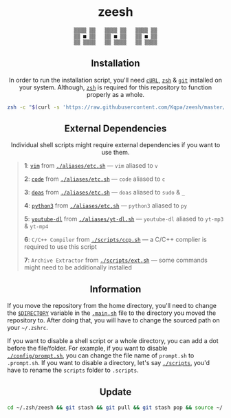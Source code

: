 <div align="center">

# **zeesh**

```
▒▒▒▒ ▒▒   ▒▒▒▒ ▒▒   ▒▒▒▒ ▒▒
▒▒ ■ ▒▒   ▒▒ ■ ▒▒   ▒▒ ■ ▒▒
▒▒ ▒▒▒▒   ▒▒ ▒▒▒▒   ▒▒ ▒▒▒▒
```

## Installation

In order to run the installation script, you'll need [`cURL`](https://curl.se), [`zsh`](https://zsh.sourceforge.io) & [`git`](https://git-scm.com) installed on your system. Although, [`zsh`](https://zsh.sourceforge.io) is required for this repository to function properly as a whole.

```sh
zsh -c "$(curl -s 'https://raw.githubusercontent.com/Kqpa/zeesh/master/.install.sh')"
```

## External Dependencies
Individual shell scripts might require external dependencies if you want to use them.

</div>

> **1**: [`vim`](https://www.vim.org) from [`./aliases/etc.sh`](./aliases/etc.sh) — `vim` aliased to `v`
>
> **2**: [`code`](https://code.visualstudio.com) from [`./aliases/etc.sh`](./aliases/etc.sh) — `code` aliased to `c`
>
> **3**: [`doas`](https://github.com/slicer69/doas) from [`./aliases/etc.sh`](./aliases/etc.sh) — `doas` aliased to `sudo` & `_`
>
> **4**: [`python3`](https://www.python.org) from [`./aliases/etc.sh`](./aliases/etc.sh) — `python3` aliased to `py`
>
> **5**: [`youtube-dl`](https://github.com/ytdl-org/youtube-dl) from [`./aliases/yt-dl.sh`](./aliases/yt-dl.sh) — `youtube-dl` aliased to `yt-mp3` & `yt-mp4`
>
> **6**: `C/C++ Compiler` from [`./scripts/ccp.sh`](./scripts/ccp.sh) — a C/C++ complier is required to use this script
>
> **7**: `Archive Extractor` from [`./scripts/ext.sh`](./scripts/ext.sh) — some commands might need to be additionally installed

<div align="center">

## Information

</div>

If you move the repository from the home directory, you'll need to change the [`$DIRECTORY`](/.main.sh#L1) variable in the [`.main.sh`](/.main.sh) file to the directory you moved the repository to. After doing that, you will have to change the sourced path on your `~/.zshrc`.

If you want to disable a shell script or a whole directory, you can add a dot before the file/folder. For example, if you want to disable [`./config/prompt.sh`](/config/prompt.sh), you can change the file name of `prompt.sh` to `.prompt.sh`. If you want to disable a directory, let's say [`./scripts`](/scripts/), you'd have to rename the `scripts` folder to `.scripts`.

<div align="center">

## Update

```sh
cd ~/.zsh/zeesh && git stash && git pull && git stash pop && source ~/.zshrc
```

</div>
